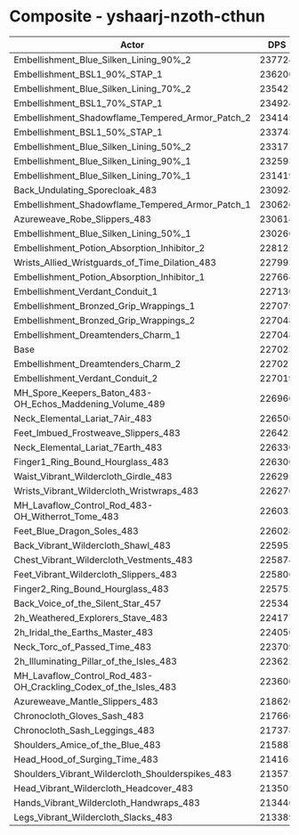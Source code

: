 # Composite - yshaarj-nzoth-cthun
| Actor | DPS | Increase |
|---|:---:|:---:|
|Embellishment_Blue_Silken_Lining_90%_2|237724|4.71%|
|Embellishment_BSL1_90%_STAP_1|236200|4.04%|
|Embellishment_Blue_Silken_Lining_70%_2|235427|3.70%|
|Embellishment_BSL1_70%_STAP_1|234924|3.48%|
|Embellishment_Shadowflame_Tempered_Armor_Patch_2|234145|3.14%|
|Embellishment_BSL1_50%_STAP_1|233743|2.96%|
|Embellishment_Blue_Silken_Lining_50%_2|233171|2.71%|
|Embellishment_Blue_Silken_Lining_90%_1|232593|2.45%|
|Embellishment_Blue_Silken_Lining_70%_1|231419|1.94%|
|Back_Undulating_Sporecloak_483|230924|1.72%|
|Embellishment_Shadowflame_Tempered_Armor_Patch_1|230626|1.59%|
|Azureweave_Robe_Slippers_483|230614|1.58%|
|Embellishment_Blue_Silken_Lining_50%_1|230266|1.43%|
|Embellishment_Potion_Absorption_Inhibitor_2|228125|0.49%|
|Wrists_Allied_Wristguards_of_Time_Dilation_483|227993|0.43%|
|Embellishment_Potion_Absorption_Inhibitor_1|227664|0.28%|
|Embellishment_Verdant_Conduit_1|227130|0.05%|
|Embellishment_Bronzed_Grip_Wrappings_1|227079|0.02%|
|Embellishment_Bronzed_Grip_Wrappings_2|227048|0.01%|
|Embellishment_Dreamtenders_Charm_1|227048|0.01%|
|Base|227023|0.00%|
|Embellishment_Dreamtenders_Charm_2|227021|0.00%|
|Embellishment_Verdant_Conduit_2|227019|0.00%|
|MH_Spore_Keepers_Baton_483-OH_Echos_Maddening_Volume_489|226960|-0.03%|
|Neck_Elemental_Lariat_7Air_483|226500|-0.23%|
|Feet_Imbued_Frostweave_Slippers_483|226422|-0.26%|
|Neck_Elemental_Lariat_7Earth_483|226330|-0.31%|
|Finger1_Ring_Bound_Hourglass_483|226306|-0.32%|
|Waist_Vibrant_Wildercloth_Girdle_483|226295|-0.32%|
|Wrists_Vibrant_Wildercloth_Wristwraps_483|226276|-0.33%|
|MH_Lavaflow_Control_Rod_483-OH_Witherrot_Tome_483|226032|-0.44%|
|Feet_Blue_Dragon_Soles_483|226028|-0.44%|
|Back_Vibrant_Wildercloth_Shawl_483|225952|-0.47%|
|Chest_Vibrant_Wildercloth_Vestments_483|225874|-0.51%|
|Feet_Vibrant_Wildercloth_Slippers_483|225806|-0.54%|
|Finger2_Ring_Bound_Hourglass_483|225752|-0.56%|
|Back_Voice_of_the_Silent_Star_457|225341|-0.74%|
|2h_Weathered_Explorers_Stave_483|224177|-1.25%|
|2h_Iridal_the_Earths_Master_483|224050|-1.31%|
|Neck_Torc_of_Passed_Time_483|223709|-1.46%|
|2h_Illuminating_Pillar_of_the_Isles_483|223622|-1.50%|
|MH_Lavaflow_Control_Rod_483-OH_Crackling_Codex_of_the_Isles_483|223600|-1.51%|
|Azureweave_Mantle_Slippers_483|218620|-3.70%|
|Chronocloth_Gloves_Sash_483|217666|-4.12%|
|Chronocloth_Sash_Leggings_483|217378|-4.25%|
|Shoulders_Amice_of_the_Blue_483|215887|-4.91%|
|Head_Hood_of_Surging_Time_483|214165|-5.66%|
|Shoulders_Vibrant_Wildercloth_Shoulderspikes_483|213572|-5.92%|
|Head_Vibrant_Wildercloth_Headcover_483|213505|-5.95%|
|Hands_Vibrant_Wildercloth_Handwraps_483|213446|-5.98%|
|Legs_Vibrant_Wildercloth_Slacks_483|213389|-6.01%|
